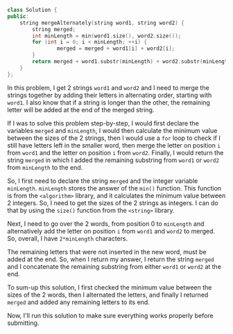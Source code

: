 ``` cpp
class Solution {
public:
    string mergeAlternately(string word1, string word2) {
        string merged;
        int minLength = min(word1.size(), word2.size());
        for (int i = 0; i < minLength; ++i) {
                merged = merged + word1[i] + word2[i];
        }
        return merged + word1.substr(minLength) + word2.substr(minLength);
    }
};
```

In this problem, I get 2 strings `word1` and `word2` and I need to merge the strings together by adding their letters in alternating order, starting with `word1`. 
I also know that if a string is longer than the other, the remaining letter will be added at the end of the merged string.

If I was to solve this problem step-by-step, I would first declare the variables `merged` and `minLength`, I would then calculate the minimum value between the sizes of the 2 strings, then I would use a `for` loop to check if I still have letters left in the smaller word, then merge the letter on position `i` from `word1` and the letter on position `i` from `word2`. Finally, I would return the string `merged` in which I added the remaining substring from `word1` or `word2` from `minLength` to the end.

So, I first need to declare the string `merged` and the integer variable `minLength`.
`minLength` stores the answer of the `min()` function. This function is from the `<algorithm>` library, and it calculates the minimum value between 2 integers. So, I need to get the sizes of the 2 strings as integers. I can do that by using the `size()` function from the `<string>` library.

Next, I need to go over the 2 words, from position 0 to `minLength` and alternatively add the letter on position `i` from `word1` and `word2` to merged. So, overall, I have `2*minLength` characters.

The remaining letters that were not inserted in the new word, must be added at the end. So, when I return my answer, I return the string `merged` and I concatenate the remaining substring from either `word1` or `word2` at the end.

To sum-up this solution, I first checked the minimum value between the sizes of the 2 words, then I alternated the letters, and finally I returned `merged` and added any remaining letters to its end.

Now, I'll run this solution to make sure everything works properly before submitting.